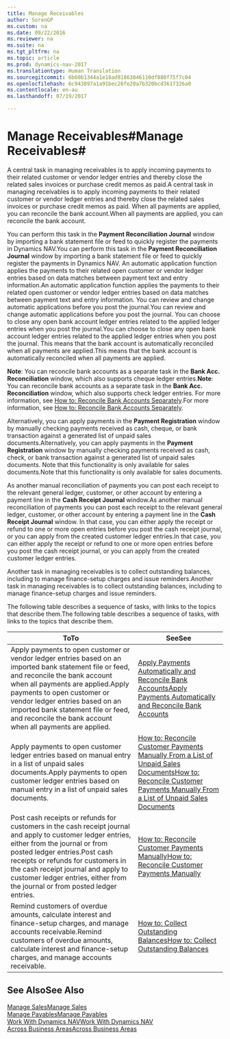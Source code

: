 ```yaml
---
title: Manage Receivables
author: SorenGP
ms.custom: na
ms.date: 09/22/2016
ms.reviewer: na
ms.suite: na
ms.tgt_pltfrm: na
ms.topic: article
ms.prod: dynamics-nav-2017
ms.translationtype: Human Translation
ms.sourcegitcommit: 6b60b1344a1e18ad91863046110df880f75f7c04
ms.openlocfilehash: 6c943897a1a91bec26fe20a7b320bcd3617326a0
ms.contentlocale: en-au
ms.lasthandoff: 07/19/2017

---
```


# <a name="manage-receivables"></a><span data-ttu-id="47b70-102">Manage Receivables#</span><span class="sxs-lookup"><span data-stu-id="47b70-102">Manage Receivables#</span></span>
<span data-ttu-id="47b70-103">A central task in managing receivables is to apply incoming payments to their related customer or vendor ledger entries and thereby close the related sales invoices or purchase credit memos as paid.</span><span class="sxs-lookup"><span data-stu-id="47b70-103">A central task in managing receivables is to apply incoming payments to their related customer or vendor ledger entries and thereby close the related sales invoices or purchase credit memos as paid.</span></span> <span data-ttu-id="47b70-104">When all payments are applied, you can reconcile the bank account.</span><span class="sxs-lookup"><span data-stu-id="47b70-104">When all payments are applied, you can reconcile the bank account.</span></span>  

<span data-ttu-id="47b70-105">You can perform this task in the **Payment Reconciliation Journal** window by importing a bank statement file or feed to quickly register the payments in Dynamics NAV.</span><span class="sxs-lookup"><span data-stu-id="47b70-105">You can perform this task in the **Payment Reconciliation Journal** window by importing a bank statement file or feed to quickly register the payments in Dynamics NAV.</span></span> <span data-ttu-id="47b70-106">An automatic application function applies the payments to their related open customer or vendor ledger entries based on data matches between payment text and entry information.</span><span class="sxs-lookup"><span data-stu-id="47b70-106">An automatic application function applies the payments to their related open customer or vendor ledger entries based on data matches between payment text and entry information.</span></span> <span data-ttu-id="47b70-107">You can review and change automatic applications before you post the journal.</span><span class="sxs-lookup"><span data-stu-id="47b70-107">You can review and change automatic applications before you post the journal.</span></span> <span data-ttu-id="47b70-108">You can choose to close any open bank account ledger entries related to the applied ledger entries when you post the journal.</span><span class="sxs-lookup"><span data-stu-id="47b70-108">You can choose to close any open bank account ledger entries related to the applied ledger entries when you post the journal.</span></span> <span data-ttu-id="47b70-109">This means that the bank account is automatically reconciled when all payments are applied.</span><span class="sxs-lookup"><span data-stu-id="47b70-109">This means that the bank account is automatically reconciled when all payments are applied.</span></span>

<span data-ttu-id="47b70-110">**Note**: You can reconcile bank accounts as a separate task in the **Bank Acc. Reconciliation** window, which also supports cheque ledger entries.</span><span class="sxs-lookup"><span data-stu-id="47b70-110">**Note**: You can reconcile bank accounts as a separate task in the **Bank Acc. Reconciliation** window, which also supports check ledger entries.</span></span> <span data-ttu-id="47b70-111">For more information, see [How to: Reconcile Bank Accounts Separately](bank-how-reconcile-bank-accounts-separately.md).</span><span class="sxs-lookup"><span data-stu-id="47b70-111">For more information, see [How to: Reconcile Bank Accounts Separately](bank-how-reconcile-bank-accounts-separately.md).</span></span>

<span data-ttu-id="47b70-112">Alternatively, you can apply payments in the **Payment Registration** window by manually checking payments received as cash, cheque, or bank transaction against a generated list of unpaid sales documents.</span><span class="sxs-lookup"><span data-stu-id="47b70-112">Alternatively, you can apply payments in the **Payment Registration** window by manually checking payments received as cash, check, or bank transaction against a generated list of unpaid sales documents.</span></span> <span data-ttu-id="47b70-113">Note that this functionality is only available for sales documents.</span><span class="sxs-lookup"><span data-stu-id="47b70-113">Note that this functionality is only available for sales documents.</span></span>

<span data-ttu-id="47b70-114">As another manual reconciliation of payments you can post each receipt to the relevant general ledger, customer, or other account by entering a payment line in the **Cash Receipt Journal** window.</span><span class="sxs-lookup"><span data-stu-id="47b70-114">As another manual reconciliation of payments you can post each receipt to the relevant general ledger, customer, or other account by entering a payment line in the **Cash Receipt Journal** window.</span></span> <span data-ttu-id="47b70-115">In that case, you can either apply the receipt or refund to one or more open entries before you post the cash receipt journal, or you can apply from the created customer ledger entries.</span><span class="sxs-lookup"><span data-stu-id="47b70-115">In that case, you can either apply the receipt or refund to one or more open entries before you post the cash receipt journal, or you can apply from the created customer ledger entries.</span></span>

<span data-ttu-id="47b70-116">Another task in managing receivables is to collect outstanding balances, including to manage finance-setup charges and issue reminders.</span><span class="sxs-lookup"><span data-stu-id="47b70-116">Another task in managing receivables is to collect outstanding balances, including to manage finance-setup charges and issue reminders.</span></span>

<span data-ttu-id="47b70-117">The following table describes a sequence of tasks, with links to the topics that describe them.</span><span class="sxs-lookup"><span data-stu-id="47b70-117">The following table describes a sequence of tasks, with links to the topics that describe them.</span></span>

|<span data-ttu-id="47b70-118">To</span><span class="sxs-lookup"><span data-stu-id="47b70-118">To</span></span> |<span data-ttu-id="47b70-119">See</span><span class="sxs-lookup"><span data-stu-id="47b70-119">See</span></span> |
|---|----|
|<span data-ttu-id="47b70-120">Apply payments to open customer or vendor ledger entries based on an imported bank statement file or feed, and reconcile the bank account when all payments are applied.</span><span class="sxs-lookup"><span data-stu-id="47b70-120">Apply payments to open customer or vendor ledger entries based on an imported bank statement file or feed, and reconcile the bank account when all payments are applied.</span></span>|[<span data-ttu-id="47b70-121">Apply Payments Automatically and Reconcile Bank Accounts</span><span class="sxs-lookup"><span data-stu-id="47b70-121">Apply Payments Automatically and Reconcile Bank Accounts</span></span>](receivables-apply-payments-auto-reconcile-bank-accounts.md)|
|<span data-ttu-id="47b70-122">Apply payments to open customer ledger entries based on manual entry in a list of unpaid sales documents.</span><span class="sxs-lookup"><span data-stu-id="47b70-122">Apply payments to open customer ledger entries based on manual entry in a list of unpaid sales documents.</span></span> | [<span data-ttu-id="47b70-123">How to: Reconcile Customer Payments Manually From a List of Unpaid Sales Documents</span><span class="sxs-lookup"><span data-stu-id="47b70-123">How to: Reconcile Customer Payments Manually From a List of Unpaid Sales Documents</span></span>](receivables-how-reconcile-customer-payments-list-unpaid-sales-documents.md)|
|<span data-ttu-id="47b70-124">Post cash receipts or refunds for customers in the cash receipt journal and apply to customer ledger entries, either from the journal or from posted ledger entries.</span><span class="sxs-lookup"><span data-stu-id="47b70-124">Post cash receipts or refunds for customers in the cash receipt journal and apply to customer ledger entries, either from the journal or from posted ledger entries.</span></span> | [<span data-ttu-id="47b70-125">How to: Reconcile Customer Payments Manually</span><span class="sxs-lookup"><span data-stu-id="47b70-125">How to: Reconcile Customer Payments Manually</span></span>](receivables-how-apply-sales-transactions-manually.md) |
|<span data-ttu-id="47b70-126">Remind customers of overdue amounts, calculate interest and finance-setup charges, and manage accounts receivable.</span><span class="sxs-lookup"><span data-stu-id="47b70-126">Remind customers of overdue amounts, calculate interest and finance-setup charges, and manage accounts receivable.</span></span> | [<span data-ttu-id="47b70-127">How to: Collect Outstanding Balances</span><span class="sxs-lookup"><span data-stu-id="47b70-127">How to: Collect Outstanding Balances</span></span>](receivables-collect-outstanding-balances.md) |

## <a name="see-also"></a><span data-ttu-id="47b70-128">See Also</span><span class="sxs-lookup"><span data-stu-id="47b70-128">See Also</span></span>
[<span data-ttu-id="47b70-129">Manage Sales</span><span class="sxs-lookup"><span data-stu-id="47b70-129">Manage Sales</span></span>](sales-manage-sales.md)  
[<span data-ttu-id="47b70-130">Manage Payables</span><span class="sxs-lookup"><span data-stu-id="47b70-130">Manage Payables</span></span>](payables-manage-payables.md)  
[<span data-ttu-id="47b70-131">Work With Dynamics NAV</span><span class="sxs-lookup"><span data-stu-id="47b70-131">Work With Dynamics NAV</span></span>](ui-work-product.md)  
[<span data-ttu-id="47b70-132">Across Business Areas</span><span class="sxs-lookup"><span data-stu-id="47b70-132">Across Business Areas</span></span>](ui-across-business-areas.md)

